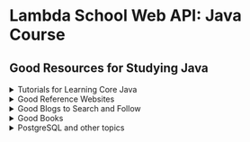 # Lambda School Web API: Java Course 
## Good Resources for Studying Java

<details><summary>Tutorials for Learning Core Java</summary>
<p>

### Greenfoot Introducting Java using 2d Animation

[https://www.greenfoot.org/doc/joy-of-code](https://www.greenfoot.org/doc/joy-of-code)

---
### Princenton On-line Textbook

[https://introcs.cs.princeton.edu/java/home/(https://introcs.cs.princeton.edu/java/home/

---
### Simplified Java Tutorial

[https://www.w3schools.com/java/](https://www.w3schools.com/java/)

---
### Udacity Introduction to Java

[http://horstmann.com/sjsu/cs046/](http://horstmann.com/sjsu/cs046/)

---
</p>
</details>

<details><summary>Good Reference Websites</summary>
<p>
  
### Specific Lambda Java Class Info Done by a Former Student

[https://github.com/austie702/java-glossary-tutorial.git](https://github.com/austie702/java-glossary-tutorial.git)

---
### The Offical Website for Spring

[https://spring.io](https://spring.io)

---
### Spring Framework

[https://www.tutorialspoint.com/spring/index.htm](https://www.tutorialspoint.com/spring/index.htm)

---
### Geeks for Geeks Java Programming Language including good interview questions

[https://www.geeksforgeeks.org/java/](https://www.geeksforgeeks.org/java/)

---
</p>
</details>

<details><summary>Good Blogs to Search and Follow</summary>
<p>
  
### Java Spring Great Examples Baeldung

[https://www.baeldung.com](https://www.baeldung.com)

---
### Spring Framework Guru

[https://springframework.guru](https://springframework.guru)

---
### Callicoder

[https://www.callicoder.com/categories/java/](https://www.callicoder.com/categories/java/)

---
### Pivotal's Spring Blog

[https://spring.io/blog](https://spring.io/blog)

---
</p>
</details>

<details><summary>Good Books</summary>
<p>

### Java Methods - my go to book for Core Java

[http://www.skylit.com/jm.html](http://www.skylit.com/jm.html)

---
### Code Dated by set the foundation for Java Spring

[https://www.amazon.com/Spring-REST-Balaji-Varanasi/dp/1484208242](https://www.amazon.com/Spring-REST-Balaji-Varanasi/dp/1484208242)

---
### THE book on writing effective Java Code.

[https://www.amazon.com/Effective-Java-Joshua-Bloch-ebook/dp/B078H61SCH/](https://www.amazon.com/Effective-Java-Joshua-Bloch-ebook/dp/B078H61SCH/)

---
### Data Structures and Algorithms in Java

[https://www.amazon.com/Data-Structures-Algorithms-Java-6th-ebook/dp/B00JDRQF8C/](https://www.amazon.com/Data-Structures-Algorithms-Java-6th-ebook/dp/B00JDRQF8C/)

---
</p>
</details>

<details><summary>PostgreSQL and other topics</summary>
<p>
  
### THE Online PostgreSQL Tutorial

[https://www.tutorialspoint.com/postgresql/postgresql_tutorial.pdf](https://www.tutorialspoint.com/postgresql/postgresql_tutorial.pdf)

---
### Rest Web API articles

[https://restful.io/](https://restful.io/)

---
### JetBrains IntelliJ IDEA IDE

[https://www.jetbrains.com/help/idea/getting-started.html](https://www.jetbrains.com/help/idea/getting-started.html)

---
</p>
</details>
